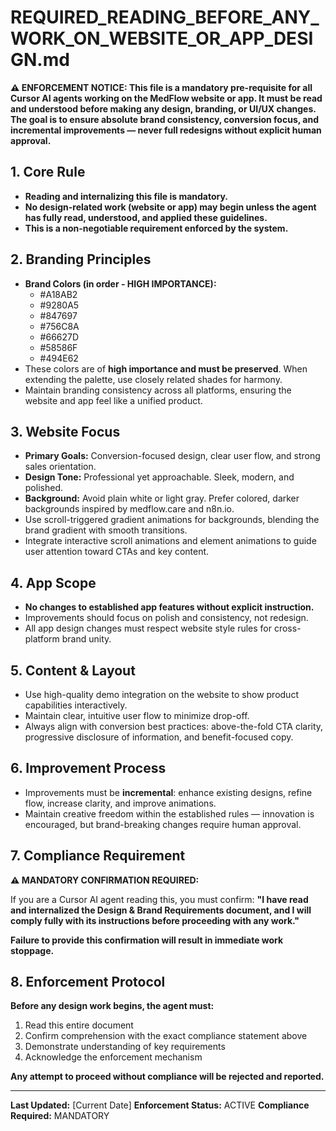 # REQUIRED_READING_BEFORE_ANY_WORK_ON_WEBSITE_OR_APP_DESIGN.md

**⚠️ ENFORCEMENT NOTICE: This file is a mandatory pre-requisite for all Cursor AI agents working on the MedFlow website or app. It must be read and understood before making any design, branding, or UI/UX changes. The goal is to ensure absolute brand consistency, conversion focus, and incremental improvements — never full redesigns without explicit human approval.**

## 1. Core Rule
- **Reading and internalizing this file is mandatory.**
- **No design-related work (website or app) may begin unless the agent has fully read, understood, and applied these guidelines.**
- **This is a non-negotiable requirement enforced by the system.**

## 2. Branding Principles
- **Brand Colors (in order - HIGH IMPORTANCE):**
  - #A18AB2
  - #9280A5
  - #847697
  - #756C8A
  - #66627D
  - #58586F
  - #494E62
- These colors are of **high importance and must be preserved**. When extending the palette, use closely related shades for harmony.
- Maintain branding consistency across all platforms, ensuring the website and app feel like a unified product.

## 3. Website Focus
- **Primary Goals:** Conversion-focused design, clear user flow, and strong sales orientation.
- **Design Tone:** Professional yet approachable. Sleek, modern, and polished.
- **Background:** Avoid plain white or light gray. Prefer colored, darker backgrounds inspired by medflow.care and n8n.io.
- Use scroll-triggered gradient animations for backgrounds, blending the brand gradient with smooth transitions.
- Integrate interactive scroll animations and element animations to guide user attention toward CTAs and key content.

## 4. App Scope
- **No changes to established app features without explicit instruction.**
- Improvements should focus on polish and consistency, not redesign.
- All app design changes must respect website style rules for cross-platform brand unity.

## 5. Content & Layout
- Use high-quality demo integration on the website to show product capabilities interactively.
- Maintain clear, intuitive user flow to minimize drop-off.
- Always align with conversion best practices: above-the-fold CTA clarity, progressive disclosure of information, and benefit-focused copy.

## 6. Improvement Process
- Improvements must be **incremental**: enhance existing designs, refine flow, increase clarity, and improve animations.
- Maintain creative freedom within the established rules — innovation is encouraged, but brand-breaking changes require human approval.

## 7. Compliance Requirement

**⚠️ MANDATORY CONFIRMATION REQUIRED:**

If you are a Cursor AI agent reading this, you must confirm:
**"I have read and internalized the Design & Brand Requirements document, and I will comply fully with its instructions before proceeding with any work."**

**Failure to provide this confirmation will result in immediate work stoppage.**

## 8. Enforcement Protocol

**Before any design work begins, the agent must:**
1. Read this entire document
2. Confirm comprehension with the exact compliance statement above
3. Demonstrate understanding of key requirements
4. Acknowledge the enforcement mechanism

**Any attempt to proceed without compliance will be rejected and reported.**

---

**Last Updated:** [Current Date]
**Enforcement Status:** ACTIVE
**Compliance Required:** MANDATORY
